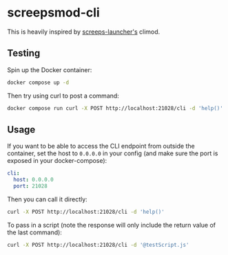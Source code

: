# screepsmod-cli

This is heavily inspired by [screeps-launcher's](https://github.com/screepers/screeps-launcher/) climod.

## Testing

Spin up the Docker container:

```bash
docker compose up -d
```

Then try using curl to post a command:

```bash
docker compose run curl -X POST http://localhost:21028/cli -d 'help()'
```

## Usage

If you want to be able to access the CLI endpoint from outside the container, set the host to `0.0.0.0` in your config (and make sure the port is exposed in your docker-compose):

```yml
cli:
  host: 0.0.0.0
  port: 21028
```

Then you can call it directly:

```bash
curl -X POST http://localhost:21028/cli -d 'help()'
```

To pass in a script (note the response will only include the return value of the last command):

```bash
curl -X POST http://localhost:21028/cli -d '@testScript.js'
```